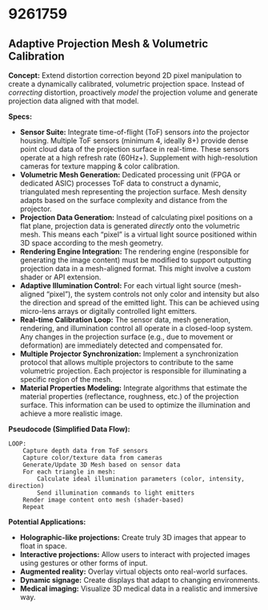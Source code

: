 # 9261759

## Adaptive Projection Mesh & Volumetric Calibration

**Concept:** Extend distortion correction beyond 2D pixel manipulation to create a dynamically calibrated, volumetric projection space. Instead of *correcting* distortion, proactively *model* the projection volume and generate projection data aligned with that model.

**Specs:**

*   **Sensor Suite:** Integrate time-of-flight (ToF) sensors *into* the projector housing. Multiple ToF sensors (minimum 4, ideally 8+) provide dense point cloud data of the projection surface in real-time. These sensors operate at a high refresh rate (60Hz+). Supplement with high-resolution cameras for texture mapping & color calibration.
*   **Volumetric Mesh Generation:**  Dedicated processing unit (FPGA or dedicated ASIC) processes ToF data to construct a dynamic, triangulated mesh representing the projection surface. Mesh density adapts based on the surface complexity and distance from the projector.
*   **Projection Data Generation:** Instead of calculating pixel positions on a flat plane, projection data is generated *directly* onto the volumetric mesh. This means each “pixel” is a virtual light source positioned within 3D space according to the mesh geometry.
*   **Rendering Engine Integration:** The rendering engine (responsible for generating the image content) must be modified to support outputting projection data in a mesh-aligned format. This might involve a custom shader or API extension.
*   **Adaptive Illumination Control:** For each virtual light source (mesh-aligned “pixel”), the system controls not only color and intensity but also the direction and spread of the emitted light.  This can be achieved using micro-lens arrays or digitally controlled light emitters.
*   **Real-time Calibration Loop:** The sensor data, mesh generation, rendering, and illumination control all operate in a closed-loop system.  Any changes in the projection surface (e.g., due to movement or deformation) are immediately detected and compensated for.
*   **Multiple Projector Synchronization:** Implement a synchronization protocol that allows multiple projectors to contribute to the same volumetric projection. Each projector is responsible for illuminating a specific region of the mesh.
*   **Material Properties Modeling:** Integrate algorithms that estimate the material properties (reflectance, roughness, etc.) of the projection surface. This information can be used to optimize the illumination and achieve a more realistic image.

**Pseudocode (Simplified Data Flow):**

```
LOOP:
    Capture depth data from ToF sensors
    Capture color/texture data from cameras
    Generate/Update 3D Mesh based on sensor data
    For each triangle in mesh:
        Calculate ideal illumination parameters (color, intensity, direction)
        Send illumination commands to light emitters
    Render image content onto mesh (shader-based)
    Repeat
```

**Potential Applications:**

*   **Holographic-like projections:** Create truly 3D images that appear to float in space.
*   **Interactive projections:** Allow users to interact with projected images using gestures or other forms of input.
*   **Augmented reality:** Overlay virtual objects onto real-world surfaces.
*   **Dynamic signage:** Create displays that adapt to changing environments.
*   **Medical imaging:** Visualize 3D medical data in a realistic and immersive way.